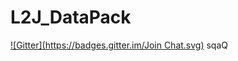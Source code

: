 # L2J_DataPack
[![Gitter](https://badges.gitter.im/Join Chat.svg)](https://gitter.im/L2J/L2J_DataPack?utm_source=badge&utm_medium=badge&utm_campaign=pr-badge&utm_content=badge)
sqaQ

